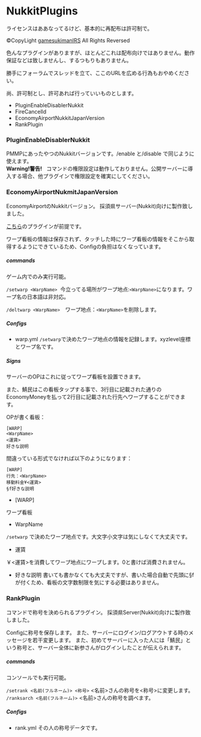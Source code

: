 ﻿# NukkitPlugins
ライセンスはああなってるけど、基本的に再配布は許可制で。

©CopyLight [gamesukimanIRS](https://www.twitter.com/gamesukimanIRS) All Rights Reversed



色んなプラグインがありますが、ほとんどこれは配布向けではありません。動作保証などは致しませんし、するつもりもありません。

勝手にフォーラムでスレッドを立て、ここのURLを広める行為もおやめください。

尚、許可制とし、許可あれば行っていいものとします。

- PluginEnableDisablerNukkit
- FireCancelld
- EconomyAirportNukkitJapanVersion
- RankPlugin

### PluginEnableDisablerNukkit
PMMPにあったやつのNukkitバージョンです。/enable <PluginName>と/disable <PluginName>で同じように使えます。  
__**Warning!警告!**__  
コマンドの権限設定は動作しておりません。公開サーバーに導入する場合、他プラグインで権限設定を確実にしてください。

### EconomyAirportNukmitJapanVersion
EconomyAirportのNukkitバージョン。
採須県サーバー(Nukkit)向けに製作致しました。

[こちら](https://forums.nukkit.io/resources/economyapi.26/)のプラグインが前提です。

ワープ看板の情報は保存されず、タッチした時にワープ看板の情報をそこから取得するようにできているため、Configの負担はなくなっています。

##### commands
ゲーム内でのみ実行可能。

```/setwarp <WarpName>```  今立ってる場所がワープ地点:```<WarpNane>```になります。ワープ名の日本語は非対応。

```/deltwarp <WarpName>```　ワープ地点：```<WarpName>```を削除します。
##### Configs
- warp.yml
```/setwarp```で決めたワープ地点の情報を記録します。xyzlevel座標とワープ名です。

##### Signs
サーバーのOPはこれに従ってワープ看板を設置できます。

また、鯖民はこの看板タップする事で、3行目に記載された通りのEconomyMoneyを払って2行目に記載された行先へワープすることができます。

OPが書く看板：
```
[WARP]
<WarpName>
<運賃>
好きな説明
```

間違っている形式でなければ以下のようになります：
```
[WARP]
行先：<WarpName>
移動料金¥<運賃>
§f好きな説明
```

- [WARP]

ワープ看板

- WarpName

```/setwarp``` で決めたワープ地点です。大文字小文字は気にしなくて大丈夫です。

- 運賃

￥<運賃>を消費してワープ地点にワープします。0と書けば消費されません。

- 好きな説明
書いても書かなくても大丈夫ですが、書いた場合自動で先頭に§fが付くため、看板の文字数制限を気にする必要はありません。

### RankPlugin
コマンドで称号を決められるプラグイン。
採須県Server(Nukkit)向けに製作致しました。

Configに称号を保存します。
また、サーバーにログイン/ログアウトする時のメッセージを若干変更します。
また、初めてサーバーに入った人には「鯖民」という称号と、サーバー全体に新参さんがログインしたことが伝えられます。

##### commands
コンソールでも実行可能。

```/setrank <名前(フルネーム)> <称号>``` <名前>さんの称号を<称号>に変更します。
```/ranksarch <名前(フルネーム)>``` <名前>さんの称号を調べます。

##### Configs
- rank.yml
その人の称号データです。
